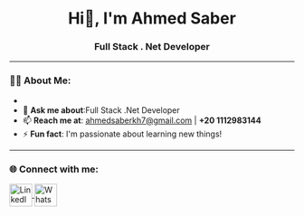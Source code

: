 
<h1 align="center">Hi👋, I'm Ahmed Saber</h1>
<h3 align="center">Full Stack . Net  Developer</h3>




---

### 👨‍💻 About Me:
-  
- 💬 **Ask me about**:Full Stack .Net Developer  
- 📫 **Reach me at**: [ahmedsaberkh7@gmail.com](ahmedsaberkh7@gmail.com) | **+20 1112983144**  
- ⚡ **Fun fact**: I'm passionate about learning new things!  

---

<h3 align="left">🌐 Connect with me:</h3>
<p align="left">
  <a href="linkedin.com/in/ahmed-saber-6717182a6" target="_blank">
    <img align="center" src="https://raw.githubusercontent.com/rahuldkjain/github-profile-readme-generator/master/src/images/icons/Social/linked-in-alt.svg" alt="LinkedIn - Abdullah Khaled" height="40" width="40" />
  </a>
 
  </a>
  <a href="https://wa.me/+201112973144" target="_blank">
    <img align="center" src="https://upload.wikimedia.org/wikipedia/commons/6/6b/WhatsApp.svg" alt="WhatsApp - Ahmed Saber" height="40" width="40" />
  </a>
 
</p>
